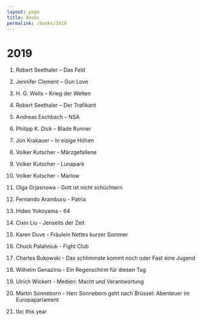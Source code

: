 ```yaml
---
layout: page
title: Books
permalink: /books/2019
---
```

# 2019

1. Robert Seethaler – Das Feld 

1. Jennifer Clement – Gun Love 

1. H. G. Wells – Krieg der Welten 

1. Robert Seethaler – Der Trafikant 

1. Andreas Eschbach – NSA 

1. Philipp K. Dick – Blade Runner 

1. Jon Krakauer – In eisige Höhen 

1. Volker Kutscher - Märzgefallene 

1. Volker Kutscher - Lunapark 

1. Volker Kutscher - Marlow

1. Olga Grjasnowa - Gott ist nicht schüchtern

1. Fernando Aramburu - Patria

1. Hideo Yokoyama - 64

1. Cixin Liu - Jenseits der Zeit

1. Karen Duve - Fräulein Nettes kurzer Sommer

1. Chuck Palahniuk - Fight Club

1. Charles Bukowski - Das schlimmste kommt noch oder Fast eine Jugend

1. Wilhelm Genazino - Ein Regenschirm für diesen Tag

1. Ulrich Wickert - Medien: Macht und Verantwortung

1. Martin Sonneborn - Herr Sonneborn geht nach Brüssel: Abenteuer im Europaparlament

1. tbc this year

